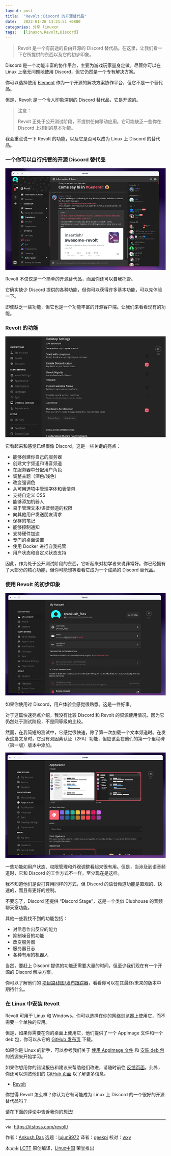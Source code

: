 ```yaml
---
layout: post
title:	"Revolt：Discord 的开源替代品"
date:	2022-01-28 13:21:51 +0800 
categories:	分享 linuxcn 
tags:	[linuxcn,Revolt,Discord]
---
```




> 
> Revolt 是一个有前途的自由开源的 Discord 替代品。在这里，让我们看一下它所提供的东西以及它的初步印象。
> 
> 
> 


Discord 是一个功能丰富的协作平台，主要为游戏玩家量身定做。尽管你可以在 Linux 上毫无问题地使用 Discord，但它仍然是一个专有解决方案。


你可以选择使用 [Element](https://itsfoss.com/element/) 作为一个开源的解决方案协作平台，但它不是一个替代品。


但是，Revolt 是一个令人印象深刻的 Discord 替代品，它是开源的。



> 
> 注意：
> 
> 
> Revolt 正处于公开测试阶段，不提供任何移动应用。它可能缺乏一些你在 Discord 上找到的基本功能。
> 
> 
> 


我会重点说一下 Revolt 的功能，以及它是否可以成为 Linux 上 Discord 的替代品。


### 一个你可以自行托管的开源 Discord 替代品


![](/Asserts/Images/album/202201/28/132153u1ddoqjj9rnxoywo.png)


Revolt 不仅仅是一个简单的开源替代品，而且你还可以自我托管。


它确实缺少 Discord 提供的各种功能，但你可以获得许多基本功能，可以先体验一下。


即使缺乏一些功能，但它也是一个功能丰富的开源客户端。让我们来看看现有的功能。


### Revolt 的功能


![](/Asserts/Images/album/202201/28/132155uy4y080gykx08jwe.png)


它看起来和感觉已经很像 Discord，这是一些关键的亮点：


* 能够创建你自己的服务器
* 创建文字频道和语音频道
* 在服务器中分配用户角色
* 调整主题（深色/浅色）
* 改变强调色
* 从可用选项中管理字体和表情包
* 支持自定义 CSS
* 能够添加机器人
* 易于管理文本/语音频道的权限
* 向其他用户发送朋友请求
* 保存的笔记
* 能够控制通知
* 支持硬件加速
* 专门的桌面设置
* 使用 Docker 进行自我托管
* 用户状态和自定义状态支持


因此，作为处于公开测试阶段的东西，它听起来对初学者来说非常好。你已经拥有了大部分的核心功能，但你可能想等着看它成为一个成熟的 Discord 替代品。


### 使用 Revolt 的初步印象


![](/Asserts/Images/album/202201/28/132157g7h7177y375uw557.png)


如果你使用过 Discord，用户体验会感觉很熟悉。这是一件好事。


对于这篇快速亮点介绍，我没有比较 Discord 和 Revolt 的资源使用情况，因为它仍然处于测试阶段，不是同等级的比较。


然而，在我简短的测试中，它感觉很快速，除了第一次加载一个文本频道时。在发表这篇文章时，它没有双因素认证（2FA）功能，但应该会在他们的第一个里程碑（第一版）版本中添加。


![](/Asserts/Images/album/202201/28/132158wngca6ok636h64c5.png)


一些功能如用户状态、权限管理和外观调整看起来很有用。但是，当涉及到语音频道时，它和 Discord 的工作方式不一样，至少现在是这样。


我不知道他们是否打算用同样的方式，但 Discord 的语音频道功能是直观的、快速的，而且有更好的控制。


不要忘了，Discord 还提供 “Discord Stage”，这是一个类似 Clubhouse 的音频聊天室功能。


其他一些我找不到的功能包括：


* 对信息作出反应的能力
* 抑制噪音的功能
* 改变服务器
* 服务器日志
* 各种有用的机器人


当然，要赶上 Discord 提供的功能还需要大量的时间，但至少我们现在有一个开源的 Discord 解决方案。


你可以了解他们的 [项目路线图/发布跟踪器](https://github.com/orgs/revoltchat/projects/2)，看看你可以在其最终/未来的版本中期待什么。


### 在 Linux 中安装 Revolt


Revolt 可用于 Linux 和 Windows。你可以选择在你的网络浏览器上使用它，而不需要一个单独的应用。


但是，如果你需要在你的桌面上使用它，他们提供了一个 AppImage 文件和一个 deb 包，你可以从它的 [GitHub 发布页](https://github.com/revoltchat/desktop/releases/tag/v1.0.2) 下载。


如果你是 Linux 的新手，可以参考我们关于 [使用 AppImage 文件](https://itsfoss.com/use-appimage-linux/) 和 [安装 deb 包](https://itsfoss.com/install-deb-files-ubuntu/) 的资源来开始学习。


如果你想用你的错误报告和建议来帮助他们改进，请随时前往 [反馈页面](https://app.revolt.chat/settings/feedback)。此外，你还可以浏览他们的 [GitHub 页面](https://github.com/revoltchat) 以了解更多信息。


* [Revolt](https://revolt.chat)


你觉得 Revolt 怎么样？你认为它有可能成为 Linux 上 Discord 的一个很好的开源替代品吗？


请在下面的评论中告诉我你的想法!




---


via: <https://itsfoss.com/revolt/>


作者：[Ankush Das](https://itsfoss.com/author/ankush/) 选题：[lujun9972](https://github.com/lujun9972) 译者：[geekpi](https://github.com/geekpi) 校对：[wxy](https://github.com/wxy)


本文由 [LCTT](https://github.com/LCTT/TranslateProject) 原创编译，[Linux中国](https://linux.cn/) 荣誉推出
